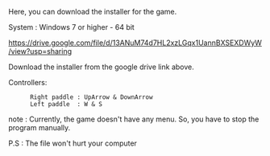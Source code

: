 Here, you can download the installer for the game.



System : Windows 7 or higher - 64 bit

https://drive.google.com/file/d/13ANuM74d7HL2xzLGqx1UannBXSEXDWyW/view?usp=sharing

Download the installer from the google drive link above.

Controllers:

          Right paddle : UpArrow & DownArrow
          Left paddle  : W & S
note : Currently, the game doesn't have any menu. So, you have to stop the program manually.

P.S : The file won't hurt your computer

